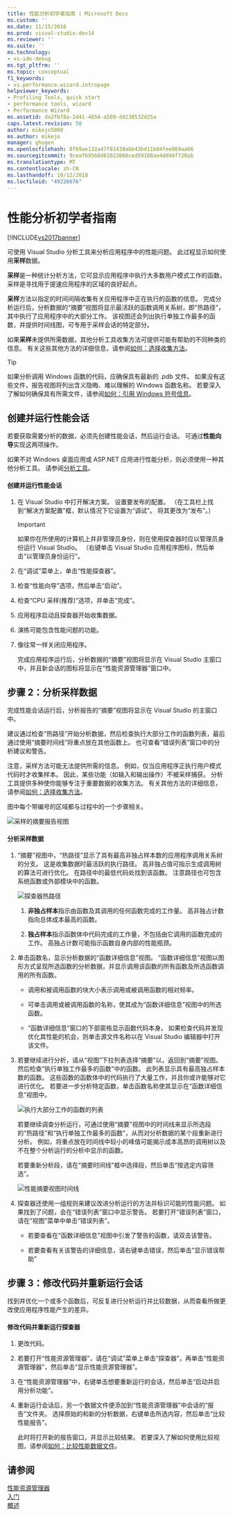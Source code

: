 ```yaml
---
title: 性能分析初学者指南 | Microsoft Docs
ms.custom: ''
ms.date: 11/15/2016
ms.prod: visual-studio-dev14
ms.reviewer: ''
ms.suite: ''
ms.technology:
- vs-ide-debug
ms.tgt_pltfrm: ''
ms.topic: conceptual
f1_keywords:
- vs.performance.wizard.intropage
helpviewer_keywords:
- Profiling Tools, quick start
- performance tools, wizard
- Performance Wizard
ms.assetid: da2fbf8a-2d41-4654-a509-dd238532d25a
caps.latest.revision: 50
author: mikejo5000
ms.author: mikejo
manager: ghogen
ms.openlocfilehash: 8f69ae132a47f81438abb43bd11b04fee869aa66
ms.sourcegitcommit: 9ceaf69568d61023868ced59108ae4dd46f720ab
ms.translationtype: MT
ms.contentlocale: zh-CN
ms.lasthandoff: 10/12/2018
ms.locfileid: "49226676"
---
```

# <a name="beginners-guide-to-performance-profiling"></a>性能分析初学者指南
[!INCLUDE[vs2017banner](../includes/vs2017banner.md)]

可使用 Visual Studio 分析工具来分析应用程序中的性能问题。 此过程显示如何使用**采样**数据。  
  
 **采样**是一种统计分析方法，它可显示应用程序中执行大多数用户模式工作的函数。 采样是寻找用于提速应用程序的区域的良好起点。  
  
 **采样**方法以指定的时间间隔收集有关应用程序中正在执行的函数的信息。 完成分析运行后，分析数据的“摘要”视图将显示最活跃的函数调用关系树，即“热路径”，其中执行了应用程序中的大部分工作。 该视图还会列出执行单独工作最多的函数，并提供时间线图，可专用于采样会话的特定部分。  
  
 如果**采样**未提供所需数据，其他分析工具收集方法可提供可能有帮助的不同种类的信息。 有关这些其他方法的详细信息，请参阅[如何：选择收集方法](../profiling/how-to-choose-collection-methods.md)。  
  
> [!TIP]
>  如果分析调用 Windows 函数的代码，应确保具有最新的 .pdb 文件。 如果没有这些文件，报告视图将列出含义隐晦、难以理解的 Windows 函数名称。 若要深入了解如何确保具有所需文件，请参阅[如何：引用 Windows 符号信息](../profiling/how-to-reference-windows-symbol-information.md)。  
  
##  <a name="Step1"></a>创建并运行性能会话  
 若要获取需要分析的数据，必须先创建性能会话，然后运行会话。 可通过**性能向导**实现这两项操作。  
  
 如果不对 Windows 桌面应用或 ASP.NET 应用进行性能分析，则必须使用一种其他分析工具。 请参阅[分析工具](../profiling/profiling-tools.md)。  
  
#### <a name="to-create-and-run-a-performance-session"></a>创建并运行性能会话  
  
1.  在 Visual Studio 中打开解决方案。 设置要发布的配置。 （在工具栏上找到“解决方案配置”框，默认情况下它设置为“调试”。 将其更改为“发布”。）  
  
    > [!IMPORTANT]
    >  如果你在所使用的计算机上并非管理员身份，则在使用探查器时应以管理员身份运行 Visual Studio。 （右键单击 Visual Studio 应用程序图标，然后单击“以管理员身份运行”。  
  
2.  在“调试”菜单上，单击“性能探查器”。  
  
3.  检查“性能向导”选项，然后单击“启动”。  
  
4.  检查“CPU 采样(推荐)”选项，并单击“完成”。  
  
5.  应用程序启动且探查器开始收集数据。  
  
6.  演练可能包含性能问题的功能。  
  
7.  像往常一样关闭应用程序。  
  
     完成应用程序运行后，分析数据的“摘要”视图将显示在 Visual Studio 主窗口中，并且新会话的图标将显示在“性能资源管理器”窗口中。  
  
##  <a name="Step2"></a>步骤 2：分析采样数据  
 完成性能会话运行后，分析报告的“摘要”视图将显示在 Visual Studio 的主窗口中。  
  
 建议通过检查“热路径”开始分析数据，然后检查执行大部分工作的函数列表，最后通过使用“摘要时间线”将重点放在其他函数上。 也可查看“错误列表”窗口中的分析建议和警告。  
  
 注意，采样方法可能无法提供所需的信息。 例如，仅当应用程序正执行用户模式代码时才收集样本。 因此，某些功能（如输入和输出操作）不被采样捕获。 分析工具提供多种使你能够专注于重要数据的收集方法。 有关其他方法的详细信息，请参阅[如何：选择收集方法](../profiling/how-to-choose-collection-methods.md)。  
  
 图中每个带编号的区域都与过程中的一个步骤相关。  
  
 ![采样的摘要报告视图](../profiling/media/summary-sampling.png "Summary_Sampling")  
  
#### <a name="to-analyze-sampling-data"></a>分析采样数据  
  
1.  “摘要”视图中，“热路径”显示了具有最高非独占样本数的应用程序调用关系树的分支。 这是收集数据时最活跃的执行路径。 高非独占值可指示生成调用树的算法可进行优化。 在路径中的最低代码处找到该函数。 注意路径也可包含系统函数或外部模块中的函数。  
  
     ![探查器热路径](../profiling/media/profiler-hotpath.png "Profiler_HotPath")  
  
    1.  **非独占样本**指示由函数及其调用的任何函数完成的工作量。 高非独占计数指向总体成本最高的函数。  
  
    2.  **独占样本**指示函数体中代码完成的工作量，不包括由它调用的函数完成的工作。 高独占计数可能指示函数自身内部的性能瓶颈。  
  
2.  单击函数名，显示分析数据的“函数详细信息”视图。 “函数详细信息”视图以图形方式呈现所选函数的分析数据，并显示调用该函数的所有函数及所选函数调用的所有函数。  
  
    -   调用和被调用函数的块大小表示调用或被调用函数的相对频率。  
  
    -   可单击调用或被调用函数的名称，使其成为“函数详细信息”视图中的所选函数。  
  
    -   “函数详细信息”窗口的下部窗格显示函数代码本身。 如果检查代码并发现优化其性能的机会，则单击源文件名称以在 Visual Studio 编辑器中打开该文件。  
  
3.  若要继续进行分析，请从“视图”下拉列表选择“摘要”以，返回到“摘要”视图。 然后检查“执行单独工作最多的函数”中的函数。 此列表显示具有最高独占样本数的函数。 这些函数的函数体中的代码执行了大量工作，并且你或许能够对它进行优化。 若要进一步分析特定函数，单击函数名称使其显示在“函数详细信息”视图中。  
  
     ![执行大部分工作的函数的列表](../profiling/media/functions-mostwork.png "Functions_MostWork")  
  
     若要继续调查分析运行，可通过使用“摘要”视图中的时间线来显示所选段的“热路径”和“执行单独工作最多的函数”，从而对分析数据的某个段重新进行分析。 例如，将重点放在时间线中较小的峰值可能揭示成本高昂的调用树以及不在整个分析运行的分析中显示的函数。  
  
     若要重新分析段，请在“摘要时间线”框中选择段，然后单击“按选定内容筛选”。  
  
     ![性能摘要视图时间线](../profiling/media/performancesummary.png "PerformanceSummary")  
  
4.  探查器还使用一组规则来建议改进分析运行的方法并标识可能的性能问题。 如果找到了问题，会在“错误列表”窗口中显示警告。 若要打开“错误列表”窗口，请在“视图”菜单中单击“错误列表”。  
  
    -   若要查看在“函数详细信息”视图中引发了警告的函数，请双击该警告。  
  
    -   若要查看有关该警告的详细信息，请右键单击错误，然后单击“显示错误帮助”  
  
##  <a name="Step3"></a>步骤 3：修改代码并重新运行会话  
 找到并优化一个或多个函数后，可反复进行分析运行并比较数据，从而查看所做更改使应用程序性能产生的差异。  
  
#### <a name="to-revise-code-and-rerun-the-profiler"></a>修改代码并重新运行探查器  
  
1.  更改代码。  
  
2.  若要打开“性能资源管理器”，请在“调试”菜单上单击“探查器”，再单击“性能资源管理器”，然后单击“显示性能资源管理器”。  
  
3.  在“性能资源管理器”中，右键单击想要重新运行的会话，然后单击“启动并启用分析功能”。  
  
4.  重新运行会话后，另一个数据文件便添加到“性能资源管理器”中会话的“报告”文件夹。 选择原始的和新的分析数据，右键单击所选内容，然后单击“比较性能报告”。  
  
     此时将打开新的报告窗口，并显示比较结果。 若要深入了解如何使用比较视图，请参阅[如何：比较性能数据文件](../profiling/how-to-compare-performance-data-files.md)。  
  
## <a name="see-also"></a>请参阅  
 [性能资源管理器](../profiling/performance-explorer.md)   
 [入门](../profiling/getting-started-with-performance-tools.md)   
 [概述](../profiling/overviews-performance-tools.md)




